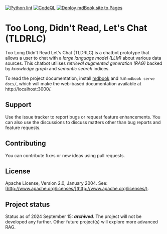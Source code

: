 [![Python lint](https://github.com/anirbanbasu/tldrlc/actions/workflows/python-app.yml/badge.svg)](https://github.com/anirbanbasu/tldrlc/actions/workflows/python-app.yml) [![CodeQL](https://github.com/anirbanbasu/tldrlc/actions/workflows/github-code-scanning/codeql/badge.svg)](https://github.com/anirbanbasu/tldrlc/actions/workflows/github-code-scanning/codeql) [![Deploy mdBook site to Pages](https://github.com/anirbanbasu/tldrlc/actions/workflows/mdbook.yml/badge.svg)](https://github.com/anirbanbasu/tldrlc/actions/workflows/mdbook.yml)

# Too Long, Didn't Read, Let's Chat (TLDRLC)

Too Long Didn't Read Let's Chat (TLDRLC) is a chatbot prototype that allows a user to chat with a _large language model (LLM)_ about various data sources. This chatbot utilises _retrieval augmented generation (RAG)_ backed by _knowledge graph_ and _semantic search_ indices.

To read the project documentation, install [mdbook](https://github.com/rust-lang/mdBook) and run `mdbook serve docs/`, which will make the web-based documentation available at http://localhost:3000/.

## Support

Use the issue tracker to report bugs or request feature enhancements. You can also use the discussions to discuss matters other than bug reports and feature requests.

## Contributing

You can contribute fixes or new ideas using pull requests.

## License

Apache License, Version 2.0, January 2004. See: [http://www.apache.org/licenses/](http://www.apache.org/licenses/).

## Project status

Status as of 2024 September 15: _**archived**_. The project will not be developed any further. Other future project(s) will explore more advanced RAG.
